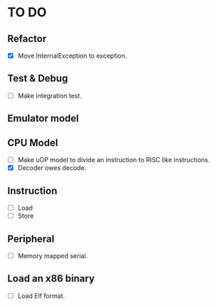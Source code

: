 # TO DO

## Refactor

- [x] Move InternalException to exception.

## Test & Debug

- [ ] Make integration test.

## Emulator model

## CPU Model

- [ ] Make uOP model to divide an instruction to RISC like instructions.
- [x] Decoder owes decode.

## Instruction

- [ ] Load
- [ ] Store

## Peripheral

- [ ] Memory mapped serial.

## Load an x86 binary

- [ ] Load Elf format.
